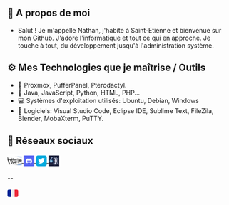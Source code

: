 ## 🎩 A propos de moi 
- Salut ! Je m'appelle Nathan, j'habite à Saint-Etienne et bienvenue sur mon Github.  J'adore l'informatique et tout ce qui en approche. Je touche à tout, du développement jusqu'à l'administration système.

## ⚙️ Mes Technologies que je maîtrise / Outils
- 💾 Proxmox, PufferPanel, Pterodactyl.
- 📃 Java, JavaScript, Python, HTML, PHP...
- 💻 Systèmes d'exploitation utilisés: Ubuntu, Debian, Windows
- 🔨 Logiciels: Visual Studio Code, Eclipse IDE, Sublime Text, FileZila, Blender, MobaXterm, PuTTY.

## 🔗 Réseaux sociaux
<p align="left">
  <a href="https://nathack.fr" target="_blank">
    <img align="center" src="/images/9235fb9ba89bce004bcbd22019f95bf0-32bits-32.png"></img>
  </a>
  <a href="https://discord.gg/BendS9hX4Y/" target="_blank">
    <img align="center" src="/images/discord-24.png"></img>
  </a>
  <a href="https://twitter.com/Nathack_" target="_blank">
     <img align="center" src="/images/Twitter_x24.png"></img>
  </a>
  <a href="ts3server://ts.nathack.fr?port=9988" target="_blank">
    <img align="center" src="/images/teamspeak-24.png"></img>
  </a>
</p>
--
<p align="center"><img align="left" src="/images/32b3939f15616877ed7184cfecbcede2-32bits-24.png"></img></p>

